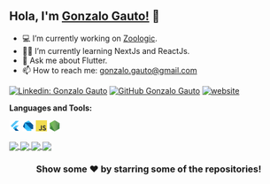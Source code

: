 ## Hola, I'm [Gonzalo Gauto!](http://gga-webcv.herokuapp.com/) 👋

<!--
**Gonzaa25/Gonzaa25** is a ✨ _special_ ✨ repository because its `README.md` (this file) appears on your GitHub profile.

Here are some ideas to get you started:

- 🔭 I’m currently working on ...
- 🌱 I’m currently learning ...
- 👯 I’m looking to collaborate on ...
- 🤔 I’m looking for help with ...
- 💬 Ask me about ...
- 📫 How to reach me: ...
- 😄 Pronouns: ...
- ⚡ Fun fact: ...
-->
- 💻 I’m currently working on [Zoologic](https://www.zoologic.com.ar/).
- 👨‍💻 I’m currently learning NextJs and ReactJs.
- 💬 Ask me about Flutter.
- 📫 How to reach me: gonzalo.gauto@gmail.com

[![Linkedin: Gonzalo Gauto](https://img.shields.io/badge/-GonzaloGauto-blue?style=flat-square&logo=Linkedin&logoColor=white&link=https://www.linkedin.com/in/gonzalo-martin-gauto-190b52152/)](https://www.linkedin.com/in/gonzalo-martin-gauto-190b52152/)
[![GitHub Gonzalo Gauto](https://img.shields.io/github/followers/Gonzaa25?label=follow&style=social)](https://github.com/Gonzaa25)
[![website](https://img.shields.io/badge/PortfolioWebsite-ggawebcv-2648ff?style=flat-square&logo=google-chrome)](https://web-cv-8dd5d.web.app/)

**Languages and Tools:**  

<code><img height="20" src="https://raw.githubusercontent.com/github/explore/80688e429a7d4ef2fca1e82350fe8e3517d3494d/topics/flutter/flutter.png"></code>
<code><img height="20" src="https://raw.githubusercontent.com/github/explore/80688e429a7d4ef2fca1e82350fe8e3517d3494d/topics/dart/dart.png"></code>
<code><img height="20" src="https://raw.githubusercontent.com/github/explore/80688e429a7d4ef2fca1e82350fe8e3517d3494d/topics/javascript/javascript.png"></code>
<code><img height="20" src="https://raw.githubusercontent.com/github/explore/80688e429a7d4ef2fca1e82350fe8e3517d3494d/topics/nodejs/nodejs.png"></code>    

<a href="https://github.com/Gonzaa25">
  <img align="center" src="https://github-readme-stats.vercel.app/api/top-langs/?username=Gonzaa25&theme=ligth&hide=CSS,Pug" />
</a>
<a href="https://github.com/Gonzaa25">
  <img align="center" src="https://github-readme-stats.vercel.app/api?username=Gonzaa25&show_icons=true&theme=ligth&line_height=27" />
</a>

<a href="https://github.com/Gonzaa25/flutter-examples">
  <img align="center" src="https://github-readme-stats.vercel.app/api/pin/?username=Gonzaa25&repo=flutter-examples&theme=light" />

</a>

<a href="https://github.com/Gonzaa25/adminbro-panel">
  <img align="center" src="https://github-readme-stats.vercel.app/api/pin/?username=Gonzaa25&repo=adminbro-panel&theme=light" />

</a>

<div align="center">

### Show some ❤️ by starring some of the repositories!

</div>